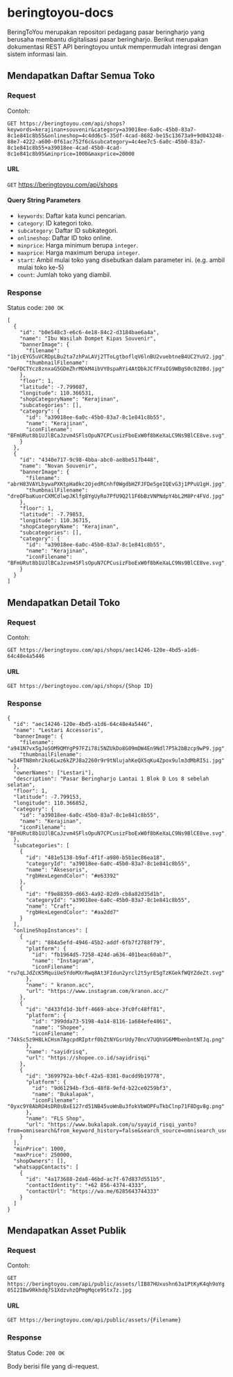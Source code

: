# beringtoyou-docs
BeringToYou merupakan repositori pedagang pasar beringharjo yang berusaha membantu digitalisasi pasar beringharjo. Berikut merupakan dokumentasi REST API beringtoyou untuk mempermudah integrasi dengan sistem informasi lain.

## Mendapatkan Daftar Semua Toko
### Request
Contoh: 

`GET https://beringtoyou.com/api/shops?keywords=kerajinan+souvenir&category=a39018ee-6a0c-45b0-83a7-8c1e841c8b55&onlineshop=4c4dd6c5-35df-4cad-8682-be15c13673a9+9d043248-88e7-4222-a600-0f61ac752f6c&subcategory=4c4ee7c5-6a0c-45b0-83a7-8c1e841c8b55+a39018ee-4cad-45b0-4cad-8c1e841c8b95&minprice=1000&maxprice=20000`

#### URL
`GET` https://beringtoyou.com/api/shops
#### Query String Parameters
* `keywords`: Daftar kata kunci pencarian.
* `category`: ID kategori toko.
* `subcategory`: Daftar ID subkategori.
* `onlineshop`: Daftar ID toko online.
* `minprice`: Harga minimum berupa `integer`.
* `maxprice`: Harga maximum berupa `integer`.
* `start`: Ambil mulai toko yang disebutkan dalam parameter ini. (e.g. ambil mulai toko ke-5)
* `count`: Jumlah toko yang diambil.

### Response
Status code: `200 OK`

```
[
  {
    "id": "b0e548c3-e6c6-4e18-84c2-d3184bae6a4a",
    "name": "Ibu Wasilah Dompet Kipas Souvenir",
    "bannerImage": {
      "filename": "1bjcEYG5uVCRDpLBu2ta7zhPaLAVj2TToLgtboflqV6lnBU2vuebtneB4UC2YuV2.jpg",
      "thumbnailFilename": "OeFDCTYcz8znxaG5GDmZhrMOkM4ibVY0spaRYi4AtDbkJCfFXuIG9WBgS0c0Z0Bd.jpg"
    },
    "floor": 1,
    "latitude": -7.799087,
    "longitude": 110.366531,
    "shopCategoryName": "Kerajinan",
    "subcategories": [],
    "category": {
      "id": "a39018ee-6a0c-45b0-83a7-8c1e841c8b55",
      "name": "Kerajinan",
      "iconFilename": "BFmURut8b1UJlBCaJzvm4SFlsOpuN7CPCusizFboExW0f8bKeXaLC9Ns9BlCE8ve.svg",
    }
  },
  {
    "id": "4340e717-9c98-4bba-abc0-ae8be517b448",
    "name": "Novan Souvenir",
    "bannerImage": {
      "filename": "abrH83VAYLbywaPXKtpHa0kc2OjedRCnhf0WgdbHZFJFDe5geIQEvG3j1PPuU1gH.jpg",
      "thumbnailFilename": "dreOFbaKuorCXMCdlwpJKlfg8YgUyRo7PfU9Q2l1F6bBzVNPNdpY4bL2M8Pr4FVd.jpg"
    },
    "floor": 1,
    "latitude": -7.79853,
    "longitude": 110.36715,
    "shopCategoryName": "Kerajinan",
    "subcategories": [],
    "category": {
      "id": "a39018ee-6a0c-45b0-83a7-8c1e841c8b55",
      "name": "Kerajinan",
      "iconFilename": "BFmURut8b1UJlBCaJzvm4SFlsOpuN7CPCusizFboExW0f8bKeXaLC9Ns9BlCE8ve.svg",
    }
  }
]
```

## Mendapatkan Detail Toko
### Request
Contoh:

`GET https://beringtoyou.com/api/shops/aec14246-120e-4bd5-a1d6-64c48e4a5446`
#### URL
`GET https://beringtoyou.com/api/shops/{Shop ID}`

### Response
```
{
  "id": "aec14246-120e-4bd5-a1d6-64c48e4a5446",
  "name": "Lestari Accessoris",
  "bannerImage": {
    "filename": "a941N7vx5gJoSOM9QMYgP97FZi78i5NZUkDo8G09mDW4En9Ndl7P5k2bBzcp9wP9.jpg",
    "thumbnailFilename": "w14FTN8mhr2ko6Lwz6kZPJ8a2260r9r9tNlujahKeQX5qKu4Zpox9ulm3dMbRI5i.jpg"
  },
  "ownerNames": ["Lestari"],
  "description": "Pasar Beringharjo Lantai 1 Blok D Los 8 sebelah selatan",
  "floor": 1,
  "latitude": -7.799153,
  "longitude": 110.366852,
  "category": {
    "id": "a39018ee-6a0c-45b0-83a7-8c1e841c8b55",
    "name": "Kerajinan",
    "iconFilename": "BFmURut8b1UJlBCaJzvm4SFlsOpuN7CPCusizFboExW0f8bKeXaLC9Ns9BlCE8ve.svg",
  },
  "subcategories": [
    {
      "id": "481e5138-b9af-4f1f-a980-b5b1ec86ea18",
      "categoryId": "a39018ee-6a0c-45b0-83a7-8c1e841c8b55",
      "name": "Aksesoris",
      "rgbHexLegendColor": "#e63392"
    },
    {
      "id": "f9e88359-d663-4a92-82d9-cb8a82d35d1b",
      "categoryId": "a39018ee-6a0c-45b0-83a7-8c1e841c8b55",
      "name": "Craft",
      "rgbHexLegendColor": "#aa2dd7"
    }
  ],
  "onlineShopInstances": [
    {
      "id": "884a5efd-4946-45b2-addf-6fb7f2788f79",
      "platform": {
        "id": "fb1964d5-7258-424d-a636-401beac60ab7",
        "name": "Instagram",
        "iconFilename": "ru7qLJdZcK5MquiUeSYdoMXrRwq8At3FIdun2yrcl2t5yrESgTzKGekfWQYZdeZt.svg"
      },
      "name": " kranon.acc",
      "url": "https://www.instagram.com/kranon.acc/"
    },
    {
      "id": "d433fd1d-3bff-4669-abce-3fc0fc48ff81",
      "platform": {
        "id": "399dda73-5198-4a14-8116-1a684efe4861",
        "name": "Shopee",
        "iconFilename": "74kSc5z9H8LkCHsm7AgcpdRIptrf0bZtNYGsrUdy70ncV7UQhVG6MMbenbntNTJq.png"
      },
      "name": "sayidrisq",
      "url": "https://shopee.co.id/sayidrisqi"
    },
    {
      "id": "3699792a-b0cf-42a5-8381-0acdd9b19778",
      "platform": {
        "id": "9d61294b-f3c6-48f8-9efd-b22ce0259bf3",
        "name": "Bukalapak",
        "iconFilename": "0yxc9Y8AbRO4sDR0sBxE127rd51NB45voWnBu3fokVbWOPFuTkbClnp71F8Dgv8g.png"
      },
      "name": "FLS Shop",
      "url": "https://www.bukalapak.com/u/syayid_risqi_yanto?from=omnisearch&from_keyword_history=false&search_source=omnisearch_user&source=navbar"
    }
  ],
  "minPrice": 1000,
  "maxPrice": 250000,
  "shopOwners": [],
  "whatsappContacts": [
    {
      "id": "4a173688-2da8-46bd-ac7f-67d837d551b5",
      "contactIdentity": "+62 856-4374-4333",
      "contactUrl": "https://wa.me/6285643744333"
    }
  ]
}
```
## Mendapatkan Asset Publik
### Request
Contoh:

`GET https://beringtoyou.com/api/public/assets/lIB87HUxushn63a1PtKyK4qh9oYg05I2IBw9Rkhdq7S1XdzvhzQPmgMqce9Stx7z.jpg`
#### URL
`GET https://beringtoyou.com/api/public/assets/{Filename}`

### Response
Status Code: `200 OK`

Body berisi file yang di-request.
